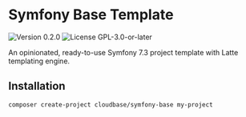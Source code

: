 # Symfony Base Template

<p>
<!-- Version Badge -->
<img src="https://img.shields.io/badge/Version-0.2.0-blue" alt="Version 0.2.0">
<!-- License Badge -->
<img src="https://img.shields.io/badge/License-GPL--3.0--or--later-40adbc" alt="License GPL-3.0-or-later">
</p>

An opinionated, ready-to-use Symfony 7.3 project template with Latte templating engine.

## Installation

```bash
composer create-project cloudbase/symfony-base my-project
```